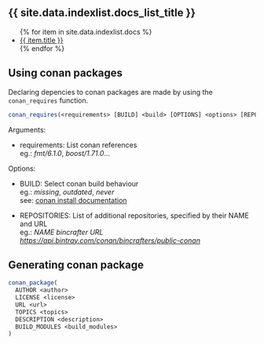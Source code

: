 <h2>{{ site.data.indexlist.docs_list_title }}</h2>
<ul>
   {% for item in site.data.indexlist.docs %}
      <li class="{% if item.url == page.url %}active{% endif %}">
        <a href="{{ item.url }}">{{ item.title }}</a>
      </li>
   {% endfor %}
</ul>

## Using conan packages

Declaring depencies to conan packages are made by using the `conan_requires`
function.

```cmake
conan_requires(<requirements> [BUILD] <build> [OPTIONS] <options> [REPOSITORIES] <repositories>)
```

Arguments:
  - requirements: List conan references  
    eg.: *fmt/6.1.0*, *boost/1.71.0*...

Options:
  - BUILD: Select conan build behaviour  
    eg.: *missing*, *outdated*, *never*  
    see: [conan install documentation](https://docs.conan.io/en/latest/reference/commands/consumer/install.html)

  - REPOSITORIES: List of additional repositories, specified by their NAME and URL  
    eg.: *NAME bincrafter URL https://api.bintray.com/conan/bincrafters/public-conan*

## Generating conan package

```cmake
conan_package(
  AUTHOR <author>
  LICENSE <license>
  URL <url>
  TOPICS <topics>
  DESCRIPTION <description>
  BUILD_MODULES <build_modules>
)
```
